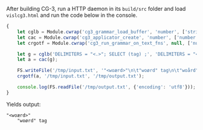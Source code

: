 After building CG-3, run a HTTP daemon in its `build/src` folder and load `vislcg3.html` and run the code below in the console.

```javascript
{
	let cglb = Module.cwrap('cg3_grammar_load_buffer', 'number', ['string', 'number']);
	let cac = Module.cwrap('cg3_applicator_create', 'number', ['number']);
	let crgotf = Module.cwrap('cg3_run_grammar_on_text_fns', null, ['number', 'string', 'string']);

	let g = cglb('DELIMITERS = "<.>"; SELECT (tag) ;', 'DELIMITERS = "<.>"; SELECT (tag) ;'.length);
	let a = cac(g);

	FS.writeFile('/tmp/input.txt', '"<woærd>"\n\t"woørd" tag\n\t"woård" nottag\n');
	crgotf(a, '/tmp/input.txt', '/tmp/output.txt');

	console.log(FS.readFile('/tmp/output.txt', {'encoding': 'utf8'}));
}
```

Yields output:
```
"<woærd>"
	"woørd" tag
```
